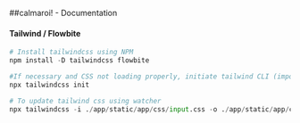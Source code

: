 <!-- Install Markdown Preview Enhanced to view md in propper format, then cmd-k v or ctrl-k v-->


##calmaroi! - Documentation
#### Tailwind / Flowbite
```python
# Install tailwindcss using NPM
npm install -D tailwindcss flowbite
```


```python
#If necessary and CSS not loading properly, initiate tailwind CLI (important!: copy the content of tailwind.config.js first, delete it and then run the command)
npx tailwindcss init
```

```python
# To update tailwind css using watcher
npx tailwindcss -i ./app/static/app/css/input.css -o ./app/static/app/css/output.css --watch
```

```